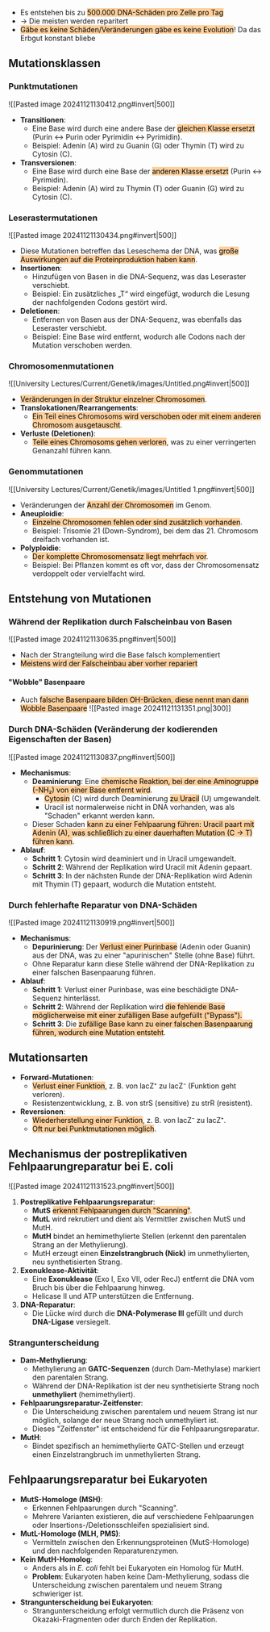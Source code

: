 - Es entstehen bis zu <mark style="background: #FFB86CA6;">500.000 DNA-Schäden pro Zelle pro Tag</mark>
- -> Die meisten werden reparitert
- <mark style="background: #FFB86CA6;">Gäbe es keine Schäden/Veränderungen gäbe es keine Evolution</mark>! Da das Erbgut konstant bliebe
## Mutationsklassen
### Punktmutationen
![[Pasted image 20241121130412.png#invert|500]]
- **Transitionen**:
    - Eine Base wird durch eine andere Base der <mark style="background: #FFB86CA6;">gleichen Klasse ersetzt</mark> (Purin ↔ Purin oder Pyrimidin ↔ Pyrimidin).
    - Beispiel: Adenin (A) wird zu Guanin (G) oder Thymin (T) wird zu Cytosin (C).
- **Transversionen**:
    - Eine Base wird durch eine Base der <mark style="background: #FFB86CA6;">anderen Klasse ersetzt</mark> (Purin ↔ Pyrimidin).
    - Beispiel: Adenin (A) wird zu Thymin (T) oder Guanin (G) wird zu Cytosin (C).
### Leserastermutationen
![[Pasted image 20241121130434.png#invert|500]]
- Diese Mutationen betreffen das Leseschema der DNA, was <mark style="background: #FFB86CA6;">große Auswirkungen auf die Proteinproduktion haben kann</mark>.
- **Insertionen**:
    - Hinzufügen von Basen in die DNA-Sequenz, was das Leseraster verschiebt.
    - Beispiel: Ein zusätzliches „T“ wird eingefügt, wodurch die Lesung der nachfolgenden Codons gestört wird.
- **Deletionen**:
    - Entfernen von Basen aus der DNA-Sequenz, was ebenfalls das Leseraster verschiebt.
    - Beispiel: Eine Base wird entfernt, wodurch alle Codons nach der Mutation verschoben werden.
### Chromosomenmutationen
![[University Lectures/Current/Genetik/images/Untitled.png#invert|500]]
- <mark style="background: #FFB86CA6;">Veränderungen in der Struktur einzelner Chromosomen</mark>.
- **Translokationen/Rearrangements**:
    - <mark style="background: #FFB86CA6;">Ein Teil eines Chromosoms wird verschoben oder mit einem anderen Chromosom ausgetauscht</mark>.
- **Verluste (Deletionen)**:
    - <mark style="background: #FFB86CA6;">Teile eines Chromosoms gehen verloren</mark>, was zu einer verringerten Genanzahl führen kann.
### Genommutationen
![[University Lectures/Current/Genetik/images/Untitled 1.png#invert|500]]
- Veränderungen der <mark style="background: #FFB86CA6;">Anzahl der Chromosomen</mark> im Genom.
- **Aneuploidie**:
    - <mark style="background: #FFB86CA6;">Einzelne Chromosomen fehlen oder sind zusätzlich vorhanden</mark>.
    - Beispiel: Trisomie 21 (Down-Syndrom), bei dem das 21. Chromosom dreifach vorhanden ist.
- **Polyploidie**:
    - <mark style="background: #FFB86CA6;">Der komplette Chromosomensatz liegt mehrfach vor</mark>.
    - Beispiel: Bei Pflanzen kommt es oft vor, dass der Chromosomensatz verdoppelt oder vervielfacht wird.
## Entstehung von Mutationen
### Während der Replikation durch Falscheinbau von Basen
![[Pasted image 20241121130635.png#invert|500]]
- Nach der Strangteilung wird die Base falsch komplementiert
- <mark style="background: #FFB86CA6;">Meistens wird der Falscheinbau aber vorher repariert</mark>
#### "Wobble" Basenpaare
- Auch <mark style="background: #FFB86CA6;">falsche Basenpaare bilden OH-Brücken, diese nennt man dann Wobble Basenpaare</mark>
![[Pasted image 20241121131351.png|300]]
### Durch DNA-Schäden (Veränderung der kodierenden Eigenschaften der Basen)
![[Pasted image 20241121130837.png#invert|500]]
- **Mechanismus**:
    - **Deaminierung**: Eine <mark style="background: #FFB86CA6;">chemische Reaktion, bei der eine Aminogruppe (-NH₂) von einer Base entfernt wird</mark>.
        - <mark style="background: #FFB86CA6;">Cytosin</mark> (C) wird durch Deaminierung <mark style="background: #FFB86CA6;">zu Uracil</mark> (U) umgewandelt.
        - Uracil ist normalerweise nicht in DNA vorhanden, was als "Schaden" erkannt werden kann.
    - Dieser Schaden <mark style="background: #FFB86CA6;">kann zu einer Fehlpaarung führen: Uracil paart mit Adenin (A), was schließlich zu einer dauerhaften Mutation (C → T) führen kann</mark>.
- **Ablauf**:
    - **Schritt 1**: Cytosin wird deaminiert und in Uracil umgewandelt.
    - **Schritt 2**: Während der Replikation wird Uracil mit Adenin gepaart.
    - **Schritt 3**: In der nächsten Runde der DNA-Replikation wird Adenin mit Thymin (T) gepaart, wodurch die Mutation entsteht.
### Durch fehlerhafte Reparatur von DNA-Schäden
![[Pasted image 20241121130919.png#invert|500]]
- **Mechanismus**:
    - **Depurinierung**: Der <mark style="background: #FFB86CA6;">Verlust einer Purinbase</mark> (Adenin oder Guanin) aus der DNA, was zu einer "apurinischen" Stelle (ohne Base) führt.
    - Ohne Reparatur kann diese Stelle während der DNA-Replikation zu einer falschen Basenpaarung führen.
- **Ablauf**:
    - **Schritt 1**: Verlust einer Purinbase, was eine beschädigte DNA-Sequenz hinterlässt.
    - **Schritt 2**: Während der Replikation wird <mark style="background: #FFB86CA6;">die fehlende Base möglicherweise mit einer zufälligen Base aufgefüllt ("Bypass").</mark>
    - **Schritt 3**: Die <mark style="background: #FFB86CA6;">zufällige Base kann zu einer falschen Basenpaarung führen, wodurch eine Mutation entsteht</mark>.
## Mutationsarten
- **Forward-Mutationen**:
    - <mark style="background: #FFB86CA6;">Verlust einer Funktion</mark>, z. B. von lacZ⁺ zu lacZ⁻ (Funktion geht verloren).
    - Resistenzentwicklung, z. B. von strS (sensitive) zu strR (resistent).
- **Reversionen**:
    - <mark style="background: #FFB86CA6;">Wiederherstellung einer Funktion</mark>, z. B. von lacZ⁻ zu lacZ⁺.
    - <mark style="background: #FFB86CA6;">Oft nur bei Punktmutationen möglich</mark>.
## Mechanismus der postreplikativen Fehlpaarungreparatur bei E. coli
![[Pasted image 20241121131523.png#invert|500]]
1. **Postreplikative Fehlpaarungsreparatur**:
    - **MutS** <mark style="background: #FFB86CA6;">erkennt Fehlpaarungen durch "Scanning"</mark>.
    - **MutL** wird rekrutiert und dient als Vermittler zwischen MutS und MutH.
    - **MutH** bindet an hemimethylierte Stellen (erkennt den parentalen Strang an der Methylierung).
    - MutH erzeugt einen **Einzelstrangbruch (Nick)** im unmethylierten, neu synthetisierten Strang.
2. **Exonuklease-Aktivität**:
    - Eine **Exonuklease** (Exo I, Exo VII, oder RecJ) entfernt die DNA vom Bruch bis über die Fehlpaarung hinweg.
    - Helicase II und ATP unterstützen die Entfernung.
3. **DNA-Reparatur**:
    - Die Lücke wird durch die **DNA-Polymerase III** gefüllt und durch **DNA-Ligase** versiegelt.
### Strangunterscheidung
- **Dam-Methylierung**:
    - Methylierung an **GATC-Sequenzen** (durch Dam-Methylase) markiert den parentalen Strang.
    - Während der DNA-Replikation ist der neu synthetisierte Strang noch **unmethyliert** (hemimethyliert).
- **Fehlpaarungsreparatur-Zeitfenster**:
    - Die Unterscheidung zwischen parentalem und neuem Strang ist nur möglich, solange der neue Strang noch unmethyliert ist.
    - Dieses "Zeitfenster" ist entscheidend für die Fehlpaarungsreparatur.
- **MutH**:
    - Bindet spezifisch an hemimethylierte GATC-Stellen und erzeugt einen Einzelstrangbruch im unmethylierten Strang.
## Fehlpaarungsreparatur bei Eukaryoten
- **MutS-Homologe (MSH)**:
    - Erkennen Fehlpaarungen durch "Scanning".
    - Mehrere Varianten existieren, die auf verschiedene Fehlpaarungen oder Insertions-/Deletionsschleifen spezialisiert sind.
- **MutL-Homologe (MLH, PMS)**:
    - Vermitteln zwischen den Erkennungsproteinen (MutS-Homologe) und den nachfolgenden Reparaturenzymen.
- **Kein MutH-Homolog**:
    - Anders als in _E. coli_ fehlt bei Eukaryoten ein Homolog für MutH.
    - **Problem**: Eukaryoten haben keine Dam-Methylierung, sodass die Unterscheidung zwischen parentalem und neuem Strang schwieriger ist.
- **Strangunterscheidung bei Eukaryoten**:
    - Strangunterscheidung erfolgt vermutlich durch die Präsenz von Okazaki-Fragmenten oder durch Enden der Replikation.
